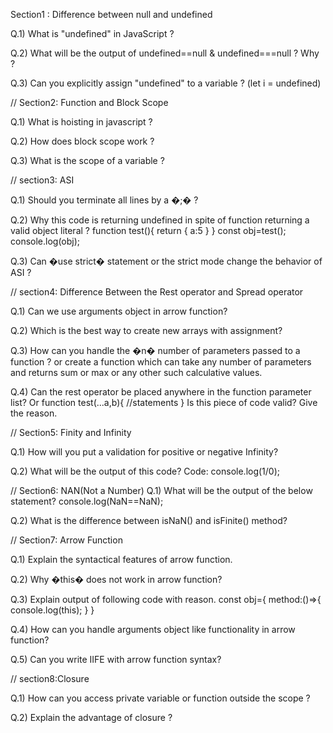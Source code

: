 Section1 : Difference between null and undefined

Q.1) What is "undefined" in JavaScript ?

Q.2) What will be the output of undefined==null & undefined===null ? Why ?

Q.3) Can you explicitly assign "undefined" to a variable ? (let i = undefined)


// Section2: Function and Block Scope

Q.1) What is hoisting in javascript ?

Q.2) How does block scope work ?

Q.3) What is the scope of a variable ?


// section3: ASI

Q.1) Should you terminate all lines by a �;� ?

Q.2) Why this code is returning undefined in spite of function returning a valid object literal ?
         function test(){
   	 return 
   	{
      	         a:5
    	}
         }
        const obj=test();
        console.log(obj);
        
Q.3) Can �use strict� statement or the strict mode change the behavior of ASI ?


// section4: Difference Between the Rest operator and Spread operator


Q.1) Can we use arguments object in arrow function?

Q.2) Which is the best way to create new arrays with assignment?

Q.3) How can you handle the �n� number of parameters passed to a function ? or create a function which can take any number of parameters and returns sum or max or any other such calculative values.

Q.4) Can the rest operator be placed anywhere in the function parameter list? Or
      function test(...a,b){
         //statements
      }
Is this piece of code valid? Give the reason.

// Section5: Finity and Infinity

Q.1) How will you put a validation for positive or negative Infinity?

Q.2) What will be the output of this code?
Code:
console.log(1/0);

// Section6: NAN(Not a Number)
Q.1) What will be the output of the below statement?
console.log(NaN==NaN);

Q.2) What is the difference between isNaN() and isFinite() method?

// Section7: Arrow Function

Q.1) Explain the syntactical features of arrow function.

Q.2) Why �this� does not work in arrow function?

Q.3) Explain output of following code with reason.
const obj={
     method:()=>{
                      console.log(this);
      }
}

Q.4) How can you handle arguments object like functionality in arrow function?

Q.5) Can you write IIFE with arrow function syntax?


// section8:Closure

Q.1) How can you access private variable or function outside the scope ?

Q.2) Explain the advantage of closure ?


